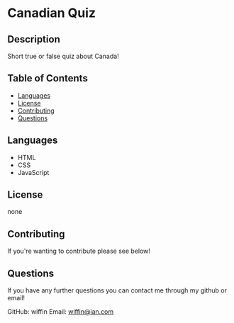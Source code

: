 # Canadian Quiz

## Description

Short true or false quiz about Canada!

## Table of Contents

* [Languages](#languages)
* [License](#license)
* [Contributing](#contributing)
* [Questions](#questions)

## Languages

* HTML
* CSS
* JavaScript

## License

none

## Contributing

If you're wanting to contribute please see below!

## Questions

If you have any further questions you can contact me through my github or email!

GitHub:  wiffin
Email:   wiffin@ian.com